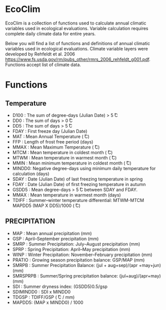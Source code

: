 # EcoClim

EcoClim is a collection of functions used to calculate annual climatic variables used in ecological evaluations.  Variable calculation requires complete daily climate data for entire years.  

Below you will find a list of functions and definitions of annual climatic variables used in ecological evaluations. Climate variable layers were developed by Rehfeldt et al. 2006 <https://www.fs.usda.gov/rm/pubs_other/rmrs_2006_rehfeldt_g001.pdf>. Functions accept list of climate data.

# Functions
## Temperature
- D100 :   The sum of degree-days (Julian Date) > 5  ̊C 
- DD0  :   The sum of days > 0 ̊C 
- DD5  :   The sum of days > 5 ̊C
- FDAY :   First freeze day (Julian Date)
- MAT  :   Mean Annual Temperature ( ̊C)
- FFP  :   Length of frost free period (days)
- MMAX :   Mean Maximum Temperature ( ̊C)
- MTCM :   Mean temperature in coldest month ( ̊C)
- MTWM :   Mean temperature in warmest month ( ̊C)
- MMIN :   Mean minimum temperature in coldest month ( ̊C) 
- MINDD0:  Negative degree-days using minimum daily temperature for calculation (days)
- SDAY :   Date (Julian Date) of last freezing temperature in spring 
- FDAY : Date (Julian Date) of first freezing temperature in autumn
- GSDD5 : Mean degree-days > 5 ̊C between SDAY and FDAY. 
- MMAX :  Mean temperature in warmest month (days)
- TDIFF : Summer–winter temperature differential: MTWM-MTCM MAPDD5 (MAP X DD5)/1000 ( ̊C)

##  PRECIPITATION
- MAP : Mean annual precipitation (mm)
- GSP : April–September precipitation (mm)
- SMRP : Summer Precipitation: July–August precipitation (mm)
- SPRP : Spring Precipitation: April–May precipitation (mm)
- WINP : Winter Precipitation: November–February precipitation (mm)
- PRATIO : Growing season precipitation balance: GSP/MAP (mm)
- SMRPB : Summer Precipitation Balance: (jul + aug+sep)/(apr +may+jun) (mm)
- SMRSPRPB : Summer/Spring precipitation balance: (jul+aug)/(apr+may) (mm)
- SDI : Summer dryness index: (GSDD5)0.5/gsp
- SDIMINDD0 : SDI x MINDD0
- TDGSP : TDIFF/GSP ( ̊C / mm)
- MAPDD5: (MAP x MINDD0) / 1000